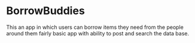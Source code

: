 # BorrowBuddies

This an app in which users can borrow items they need from the people around them
fairly basic app with ability to post and search the data base.
